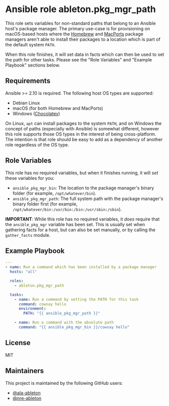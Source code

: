 Ansible role ableton.pkg_mgr_path
=================================

This role sets variables for non-standard paths that belong to an Ansible host's package
manager. The primary use-case is for provisioning on macOS-based hosts where the
[Homebrew][homebrew] and [MacPorts][macports] package managers aren't able to install
their packages to a location which is part of the default system `PATH`.

When this role finishes, it will set data in facts which can then be used to set the path
for other tasks. Please see the "Role Variables" and "Example Playbook" sections below.

Requirements
------------

Ansible >= 2.10 is required. The following host OS types are supported:

- Debian Linux
- macOS (for both Homebrew and MacPorts)
- Windows ([Chocolatey][chocolatey])

On Linux, `apt` can install packages to the system `PATH`, and on Windows the concept of
paths (especially with Ansible) is somewhat different, however this role supports those OS
types in the interest of being cross-platform. The intention is that role should be easy
to add as a dependency of another role regardless of the OS type.

Role Variables
--------------

This role has no required variables, but when it finishes running, it will _set_ these
variables for you:

- `ansible_pkg_mgr_bin`: The location to the package manager's binary folder (for example,
  `/opt/whatever/bin`).
- `ansible_pkg_mgr_path`: The full system path with the package manager's binary folder
  first (for example, `/opt/whatever/bin:/usr/bin:/bin:/usr/sbin:/sbin`).

**IMPORTANT**: While this role has no required variables, it _does_ require that the
`ansible_pkg_mgr` variable has been set. This is usually set when gathering facts for a
host, but can also be set manually, or by calling the `gather_facts` module.

Example Playbook
----------------

```yaml
---
- name: Run a command which has been installed by a package manager
  hosts: "all"

  roles:
    - ableton.pkg_mgr_path

  tasks:
    - name: Run a command by setting the PATH for this task
      command: cowsay hello
      environment:
        PATH: "{{ ansible_pkg_mgr_path }}"

    - name: Run a command with the absolute path
      command: "{{ ansible_pkg_mgr_bin }}/cowsay hello"
```

License
-------

MIT

Maintainers
-----------

This project is maintained by the following GitHub users:

- [@ala-ableton](https://github.com/ala-ableton)
- [@nre-ableton](https://github.com/nre-ableton)


[chocolatey]: https://chocolatey.org/
[homebrew]: https://brew.sh
[macports]: https://www.macports.org
